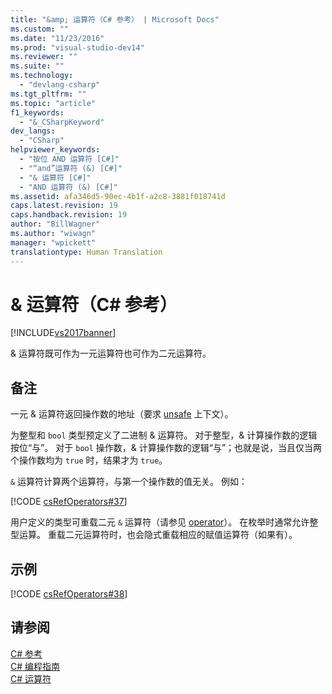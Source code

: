 ```yaml
---
title: "&amp; 运算符（C# 参考） | Microsoft Docs"
ms.custom: ""
ms.date: "11/23/2016"
ms.prod: "visual-studio-dev14"
ms.reviewer: ""
ms.suite: ""
ms.technology: 
  - "devlang-csharp"
ms.tgt_pltfrm: ""
ms.topic: "article"
f1_keywords: 
  - "&_CSharpKeyword"
dev_langs: 
  - "CSharp"
helpviewer_keywords: 
  - "按位 AND 运算符 [C#]"
  - "“and”运算符 (&) [C#]"
  - "& 运算符 [C#]"
  - "AND 运算符 (&) [C#]"
ms.assetid: afa346d5-90ec-4b1f-a2c8-3881f018741d
caps.latest.revision: 19
caps.handback.revision: 19
author: "BillWagner"
ms.author: "wiwagn"
manager: "wpickett"
translationtype: Human Translation
---
```

# &amp; 运算符（C# 参考）
[!INCLUDE[vs2017banner](../../../csharp/includes/vs2017banner.md)]

& 运算符既可作为一元运算符也可作为二元运算符。  
  
## 备注  
 一元 & 运算符返回操作数的地址（要求 [unsafe](../../../csharp/language-reference/keywords/unsafe.md) 上下文）。  
  
 为整型和 `bool` 类型预定义了二进制 & 运算符。  对于整型，& 计算操作数的逻辑按位“与”。  对于 `bool` 操作数，& 计算操作数的逻辑“与”；也就是说，当且仅当两个操作数均为 `true` 时，结果才为 `true`。  
  
 `&` 运算符计算两个运算符，与第一个操作数的值无关。  例如：  
  
 [!CODE [csRefOperators#37](../CodeSnippet/VS_Snippets_VBCSharp/csrefOperators#37)]  
  
 用户定义的类型可重载二元 `&` 运算符（请参见 [operator](../../../csharp/language-reference/keywords/operator.md)）。  在枚举时通常允许整型运算。  重载二元运算符时，也会隐式重载相应的赋值运算符（如果有）。  
  
## 示例  
 [!CODE [csRefOperators#38](../CodeSnippet/VS_Snippets_VBCSharp/csrefOperators#38)]  
  
## 请参阅  
 [C\# 参考](../../../csharp/language-reference/index.md)   
 [C\# 编程指南](../../../csharp/programming-guide/index.md)   
 [C\# 运算符](../../../csharp/language-reference/operators/index.md)
